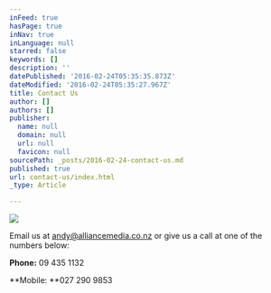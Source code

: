 ```yaml
---
inFeed: true
hasPage: true
inNav: true
inLanguage: null
starred: false
keywords: []
description: ''
datePublished: '2016-02-24T05:35:35.873Z'
dateModified: '2016-02-24T05:35:27.967Z'
title: Contact Us
author: []
authors: []
publisher:
  name: null
  domain: null
  url: null
  favicon: null
sourcePath: _posts/2016-02-24-contact-us.md
published: true
url: contact-us/index.html
_type: Article

---
```

![](https://the-grid-user-content.s3-us-west-2.amazonaws.com/871c74c3-9ab4-4a6b-aaa7-1c6f36e6ed50.jpg)

Email us at [andy@alliancemedia.co.nz][0] or give us a call at one of the numbers below:

**Phone:** 09 435 1132

**Mobile: **027 290 9853

[0]: mailto://andy@alliancemedia.co.nz